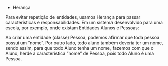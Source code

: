 - Herança

Para evitar repetição de entidades, usamos Herança para passar características e responsabilidades. Em um sistema desenvolvido para uma escola, por exemplo, onde existam Entidades Alunos e Pessoas: 

Ao criar uma entidade (classe) Pessoa, podemos afirmar que toda pessoa possui um “nome”. Por outro lado, todo aluno também deveria ter um nome, sendo assim, para que todo Aluno tenha um nome, fazemos com que o Aluno, herde a característica “nome” de Pessoa, pois todo Aluno é uma Pessoa.